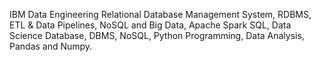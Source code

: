 IBM Data Engineering
Relational Database Management System, RDBMS, ETL & Data Pipelines, NoSQL and Big Data, Apache Spark SQL, Data Science Database, DBMS, NoSQL, Python Programming, Data Analysis, Pandas and Numpy.
